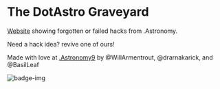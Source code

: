 # The DotAstro Graveyard

[Website](https://willarmentrout.github.io/dotAstroGraveyard/) showing forgotten or failed hacks from .Astronomy.

Need a hack idea? revive one of ours!

Made with love at [.Astronomy9](https://www.dotastronomy.com) by @WillArmentrout, @drarnakarick, and @BasilLeaf

![badge-img](https://img.shields.io/badge/Made%20at-%23dotastro-brightgreen.svg)
